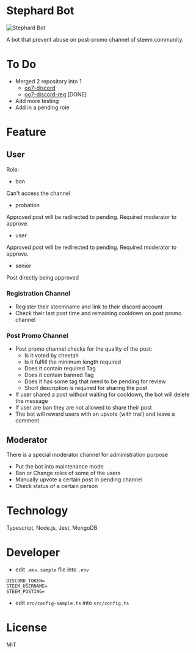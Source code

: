 # Stephard Bot

![Stephard Bot](https://steemitimages.com/0x0/https://res.cloudinary.com/hpiynhbhq/image/upload/v1519185607/sc48hmou7bixusgjlcv5.png)

A bot that prevent abuse on post-promo channel of steem community.

# To Do

- Merged 2 repository into 1 
    - [oo7-discord](https://github.com/superoo7/oo7-discord)
    - [oo7-discord-reg](https://github.com/superoo7/oo7-discord-reg) [DONE]
- Add more testing
- Add in a pending role

# Feature
## User

Role:

* ban

Can't access the channel

* probation

Approved post will be redirected to pending. Required moderator to approve.

* user

Approved post will be redirected to pending. Required moderator to approve.

* senior

Post directly being approved

### Registration Channel

- Register their steemname and link to their discord account
- Check their last post time and remaining cooldown on post promo channel

### Post Promo Channel

- Post promo channel checks for the quality of the post:
    - Is it voted by cheetah
    - Is it fulfill the minimum length required
    - Does it contain required Tag
    - Does it contain banned Tag
    - Does it has some tag that need to be pending for review
    - Short description is required for sharing the post
- If user shared a post without waiting for cooldown, the bot will delete the message
- If user are ban they are not allowed to share their post
- The bot will reward users with an upvote (with trail) and leave a comment

## Moderator

There is a special moderator channel for administration purpose

- Put the bot into maintenance mode
- Ban or Change roles of some of the users
- Manually upvote a certain post in pending channel
- Check status of a certain person

# Technology

Typescript, Node.js, Jest, MongoDB

# Developer

* edit `.env.sample` file into `.env`

```
DISCORD_TOKEN=
STEEM_USERNAME=
STEEM_POSTING=
```

* edit `src/config-sample.ts` into `src/config.ts`

# License
MIT